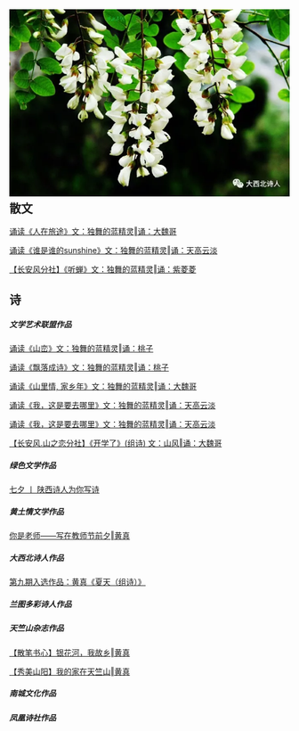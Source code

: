 ![alt](https://raw.githubusercontent.com/Frank093099/Frank093099.github.io/master/2.jpeg)  
散文
-------------------
[诵读《人在旅途》文：独舞的蓝精灵‖诵：大魏哥](https://mp.weixin.qq.com/s/qJfaJb6Vm89cORC-77cJcA)  

[诵读《谁是谁的sunshine》文：独舞的蓝精灵‖诵：天高云淡](https://mp.weixin.qq.com/s/9nEgrvk_Sko_I03hh4Hbkw)  

[【长安风分社】《听蝉》文：独舞的蓝精灵‖诵：紫菱菱](https://mp.weixin.qq.com/s/UCdbEiml2cNt0OjxPhXDgw)  


诗
-------------------
##### 文学艺术联盟作品  

[诵读《山峦》文：独舞的蓝精灵‖诵：桃子](https://mp.weixin.qq.com/s/QU89PwQXSmxYqzP9KcTQUw)  

[诵读《飘落成诗》文：独舞的蓝精灵‖诵：桃子](https://mp.weixin.qq.com/s/Yt-AjoHOoAxiRhh-y4G83A)  

[诵读《山里情, 家乡年》文：独舞的蓝精灵‖诵：大魏哥](https://mp.weixin.qq.com/s/hfssYRQ6B05knddGTtKkCA)  

[诵读《我，这是要去哪里》文：独舞的蓝精灵‖诵：天高云淡](https://mp.weixin.qq.com/s/bhu8vIeWvlsA0WcjGAW6sw)  

[诵读《我，这是要去哪里》文：独舞的蓝精灵‖诵：天高云淡](https://mp.weixin.qq.com/s/bhu8vIeWvlsA0WcjGAW6sw)  

[【长安风.山之恋分社】《开学了》(组诗) 文：山风‖诵：大魏哥](https://mp.weixin.qq.com/s/c3zBH1pMkc41ekljNeLl3A)  

##### 绿色文学作品  

[七夕 丨 陕西诗人为你写诗](https://mp.weixin.qq.com/s/NGEfNjqY4zbQgLA6IQn7jQ)  

##### 黄土情文学作品  

[你是老师——写在教师节前夕‖黄真](https://mp.weixin.qq.com/s/65iEEQh2EfzI3XSo1pObfQ)  

##### 大西北诗人作品  

[第九期入选作品：黄真《夏天（组诗）》](https://mp.weixin.qq.com/s/gi_2HwAerXNrl7KtCXb2iw)  

##### 兰图多彩诗人作品  
##### 天竺山杂志作品  

[【散笔书心】银花河，我故乡‖黄真](https://mp.weixin.qq.com/s/25a-pM7d__N7ys0IgwrClA)  

[【秀美山阳】我的家在天竺山‖黄真](https://mp.weixin.qq.com/s/QNsQsWglxqKZjsBa0eeu9g)  

##### 南城文化作品  
##### 凤凰诗社作品  

